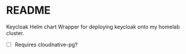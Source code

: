 # README

Keycloak Helm chart Wrapper for deploying keycloak onto my homelab cluster.<br>

- [ ] Requires cloudnative-pg?